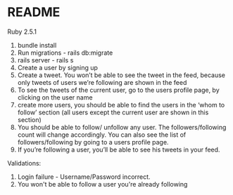 # README




Ruby 2.5.1

1. bundle install
2. Run migrations - rails db:migrate
3. rails server - rails s
4. Create a user by signing up
5. Create a tweet. You won’t be able to see the tweet in the feed, because only tweets of users we’re following are shown in the feed 
6. To see the tweets of the current user, go to the users profile page, by clicking on the user name
7. create more users, you should be able to find the users in the ‘whom to follow’ section (all users except the current user are shown in this section)
8. You should be able to follow/ unfollow any user. The followers/following count will change accordingly. You can also see the list of followers/following by going to a users profile page. 
9. If you’re following a user, you’ll be able to see his tweets in your feed. 

Validations:

1. Login failure - Username/Password incorrect.
2. You won't be able to follow a user you're already following
